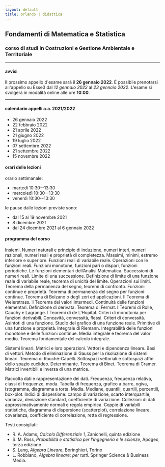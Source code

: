 ```yaml
---
layout: default
title: orlando | didattica
---
```


## Fondamenti di Matematica e Statistica
### corso di studi in Costruzioni e Gestione Ambientale e Territoriale 


--- 

#### avvisi


<!-- Sono disponibili gli **esiti** dell'appello del **19 novembre 2021** su Esse3. -->

Il prossimo appello d'esame sarà il **26 gennaio 2022**. È possibile prenotarsi all'appello su Esse3 dal *12 gennaio 2022* al *23 gennaio 2022*. L'esame si svolgerà in modalità online alle ore **10:00**. <!--- La scadenza per le registrazioni all'appello su Esse3 è il *24 settembre 2021*. L'esame si svolgerà in presenza come indicato sulle [linee guida del Politecnico di Bari](https://www.poliba.it/sites/default/files/linee_guida_per_lo_svolgimento_degli_esami_di_profitto_dal_1_settembre_2021.pdf). L'aula in cui si svolgerà l'esame e l'orario sono indicati su Esse3. -->


---

#### calendario appelli a.a. 2021/2022

- 26 gennaio 2022
- 22 febbraio 2022
- 21 aprile 2022
- 21 giugno 2022
- 19 luglio 2022
- 07 settembre 2022
- 21 settembre 2022
- 15 novembre 2022

#### orari delle lezioni

orario settimanale: 
- martedì 10:30--13:30
- mercoledì 10:30--13:30
- venerdì 10:30--13:30

le pause dalle lezioni previste sono: 
- dal 15 al 19 novembre 2021
- 8 dicembre 2021
- dal 24 dicembre 2021 al 6 gennaio 2022

#### programma del corso

Insiemi. Numeri naturali e principio di induzione, numeri interi, numeri razionali, numeri reali e proprietà di completezza. Massimi, minimi, estremo inferiore e superiore. Funzioni reali di variabile reale. Operazioni con le funzioni reali. Funzioni monotone, funzioni pari o dispari, funzioni periodiche. Le funzioni elementari dell’Analisi Matematica. Successioni di numeri reali. Limite di una successione. Definizione di limite di una funzione reale di variabile reale, teorema di unicità del limite. Operazioni sui limiti. Teorema della permanenza del segno, teoremi di confronto. Funzioni continue e proprietà. Teorema di permanenza del segno per funzioni continue. Teorema di Bolzano o degli zeri ed applicazioni. Il Teorema di Weierstrass. Il Teorema dei valori intermedi. Continuità delle funzioni elementari. Definizione di derivata. Teorema di Fermat. I Teoremi di Rolle, Cauchy e Lagrange. I Teoremi di de L’Hopital. Criteri di monotonia per funzioni derivabili. Concavità, convessità, flessi. Criteri di convessità. Asintoti di una funzione. Studio del grafico di una funzione reale. Primitive di una funzione e proprietà. Integrale di Riemann. Integrabilità delle funzioni monotone e delle funzioni continue. Media integrale e teorema del valor medio. Teorema fondamentale del calcolo integrale. 

Sistemi lineari. Matrici e loro operazioni. Vettori e dipendenza lineare. Basi di vettori. Metodo di eliminazione di Gauss per la risoluzione di sistemi lineari. Teorema di Rouché-Capelli. Sottospazi vettoriali e sottospazi affini dello spazio euclideo. Determinante. Teorema di Binet. Teorema di Cramer. Matrici invertibili e inversa di una matrice.

Raccolta dati e rappresentazione dei dati. Frequenza, frequenza relativa, classi di frequenze, moda. Tabella di frequenza, grafico a barre, ogiva, istogramma, diagramma a torta. Media. Mediane, quantili, quartili, percentili, box-plot. Indici di dispersione: campo di variazione, scarto interquartile, varianza, deviazione standard, coefficiente di variazione. Collezioni di dati approssimativamente normali e regola empirica. Coppie di variabili statistiche, diagramma di dispersione (scatterplot), correlazione lineare, covarianza, coefficiente di correlazione, retta di regressione.
 
Testi consigliati: 

- R. A. Adams, *Calcolo Differenziale 1*, Zanichelli, quinta edizione
- S. M. Ross, *Probabilità e statistica per l’ingegneria e le scienze*, Apogeo, terza edizione
- S. Lang, *Algebra Lineare*, Boringhieri, Torino
- L. Robbiano, *Algebra lineare: per tutti*. Springer Science & Business Media.